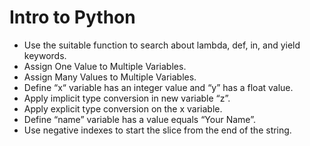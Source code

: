 # Intro to Python
- Use the suitable function to search about lambda, def, in, and yield keywords.
- Assign One Value to Multiple Variables.
- Assign Many Values to Multiple Variables.
- Define “x“ variable has an integer value and “y” has a float value.
- Apply implicit type conversion in new variable “z”.
- Apply explicit type conversion on the x variable.
- Define “name” variable has a value equals “Your Name”.
- Use negative indexes to start the slice from the end of the string.
